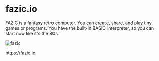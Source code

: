# fazic.io

FAZIC is a fantasy retro computer. You can create, share, and play tiny games or programs. You have the built-in BASIC interpreter, so you can start now like it's the 80s.

![fazic](https://raw.githubusercontent.com/fazibear/fazic/master/static/images/fazic.jpg)

https://fazic.io
